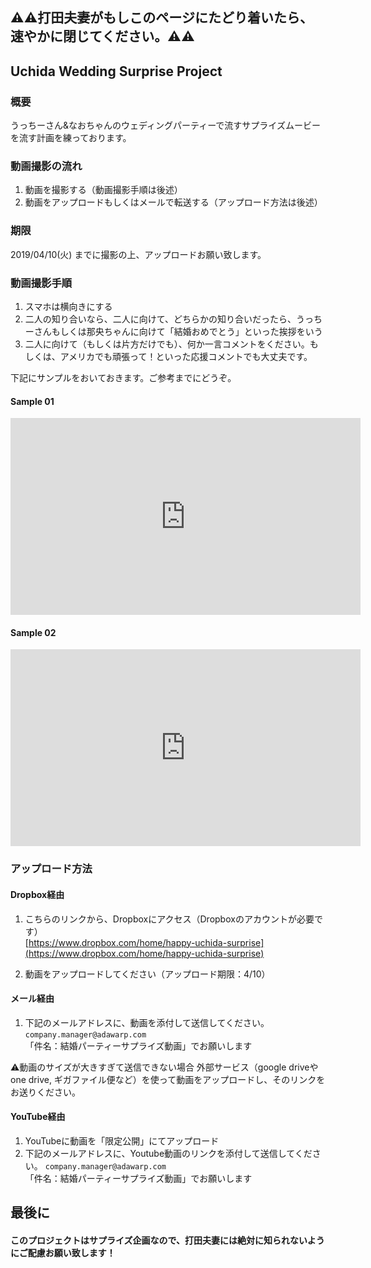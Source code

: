 ## ⚠️⚠️打田夫妻がもしこのページにたどり着いたら、速やかに閉じてください。⚠️⚠️

## Uchida Wedding Surprise Project

### 概要
うっちーさん&なおちゃんのウェディングパーティーで流すサプライズムービーを流す計画を練っております。

### 動画撮影の流れ

1. 動画を撮影する（動画撮影手順は後述）
2. 動画をアップロードもしくはメールで転送する（アップロード方法は後述）

### 期限

2019/04/10(火) までに撮影の上、アップロードお願い致します。

### 動画撮影手順

1. スマホは横向きにする
2. 二人の知り合いなら、二人に向けて、どちらかの知り合いだったら、うっちーさんもしくは那央ちゃんに向けて「結婚おめでとう」といった挨拶をいう
3. 二人に向けて（もしくは片方だけでも）、何か一言コメントをください。もしくは、アメリカでも頑張って！といった応援コメントでも大丈夫です。

下記にサンプルをおいておきます。ご参考までにどうぞ。

#### Sample 01

<iframe width="560" height="315" src="https://www.youtube.com/embed/SFLNBeuIwBk" frameborder="0" allow="accelerometer; autoplay; encrypted-media; gyroscope; picture-in-picture" allowfullscreen></iframe>


#### Sample 02

<iframe width="560" height="315" src="https://www.youtube.com/embed/z7MiHUasOrI" frameborder="0" allow="accelerometer; autoplay; encrypted-media; gyroscope; picture-in-picture" allowfullscreen></iframe>

### アップロード方法

#### Dropbox経由  
1. こちらのリンクから、Dropboxにアクセス（Dropboxのアカウントが必要です）  
[https://www.dropbox.com/home/happy-uchida-surprise](https://www.dropbox.com/home/happy-uchida-surprise)

2. 動画をアップロードしてください（アップロード期限：4/10）

#### メール経由

1. 下記のメールアドレスに、動画を添付して送信してください。
`company.manager@adawarp.com`  
「件名：結婚パーティーサプライズ動画」でお願いします

⚠️動画のサイズが大きすぎて送信できない場合
外部サービス（google driveやone drive, ギガファイル便など）を使って動画をアップロードし、そのリンクをお送りください。

#### YouTube経由

1. YouTubeに動画を「限定公開」にてアップロード
2. 下記のメールアドレスに、Youtube動画のリンクを添付して送信してください。
`company.manager@adawarp.com`  
「件名：結婚パーティーサプライズ動画」でお願いします

## 最後に

#### このプロジェクトはサプライズ企画なので、打田夫妻には絶対に知られないようにご配慮お願い致します！
